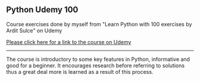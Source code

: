 <html lang="en">
<head>
  <meta charset="utf-8">
</head>

<body>
  <div>
  <h2>Python Udemy 100</h2>
  <p>Course exercises done by myself from "Learn Python with 100 exercises by Ardit Sulce" on Udemy</p>
    <a href="https://www.udemy.com/python-video-workbook/">Please click here for a link to the course on Udemy</a>
    <hr>
    <p>The course is introductory to some key features in Python, informative and good for a beginner. It encourages research before referring to solutions thus a great deal more is learned as a result of this process.</p>
  </div>
</body>
</html>
